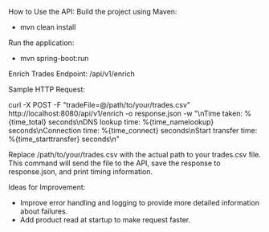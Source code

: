 How to Use the API:
Build the project using Maven:  
- mvn clean install

Run the application:
- mvn spring-boot:run


Enrich Trades
Endpoint: /api/v1/enrich

Sample HTTP Request:

curl -X POST -F "tradeFile=@/path/to/your/trades.csv" http://localhost:8080/api/v1/enrich -o response.json -w "\nTime taken: %{time_total} seconds\nDNS lookup time: %{time_namelookup} seconds\nConnection time: %{time_connect} seconds\nStart transfer time: %{time_starttransfer} seconds\n"

Replace /path/to/your/trades.csv with the actual path to your trades.csv file. This command will send the file to the API, save the response to response.json, and print timing information.

Ideas for Improvement:
- Improve error handling and logging to provide more detailed information about failures.
- Add product read at startup to make request faster.